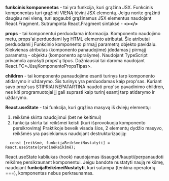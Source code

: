 __funkcinis komponenetas__ - tai yra funkcija, kuri grąžina JSX. Funkcinis komponentas turi grąžinti VIENĄ tėvinį JSX elementą. Jeigu norite grąžinti daugiau nei vieną, turi apgaubti grąžinamus JSX elementus naudojant React.Fragment. Sutrumpinta React.Fragment sintaksė - __<></>__

__props__ - tai komponentui perduodama informacija. Komponento naudojimo metu, props'ai perduodami lyg HTML elemento atributai. Šie atributai perduodami į Funkcinio komponento pirmajį parametrą objekto pavidalu.
Kiekvienas atributas (komponento panaudojime) įdedamas į pirmąjį parametrą - objektu (komponento aprašyme). Naudojant TypeScript privamola aprašyti props'ų tipus. Dažniausiai tai daroma naudojant React.FC<JūsųKomponentoPropsTipas>.

__children__ - tai komponento panaudojime esanti turinys tarp komponento atidarymo ir uždarymo. Šis turinys yra perduodamas kaip prop'sas. Kuriant savo prop'sus STIPRIAI NEPATARTINA naudoti prop'so pavadinimo children, nes kiti programuotojai jį gali suprasti kaip turinį esantį tarp atidarymo ir uždarymo.

__React.useState__ - tai funkcija, kuri grąžina masyvą iš dviejų elementų:
  1. reikšmė skirta naudojimui (bet ne keitimui)
  2. funkcija skirta tai reikšmei keisti (kuri išprovokuoja komponento persikrovimą)
Praktikoje beveik visada šios, 2 elementų dydžio masyvo, reikšmės yra pasiekiamus naudojant destrukturizaciją:
```tsx
  const [reikšmė, funkcijaReikšmeiNustatyti] = React.useState(pradinėReikšmė);
```
React.useState kabliukas (hook) naudojamas išsaugoti/kaupti/perpanaudoti reikšmę persikraunant komponentui. 
Jeigu bandote nustatyti naują reikšmę, naudojant __funkcijaReikšmeiNustatyti__, kuri sutampa (tenkina operatorių ===), komponentas nebus perkraunamas.